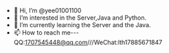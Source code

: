 - 👋 Hi, I’m @yee01001100
- 👀 I’m interested in the Server,Java and Python.
- 🌱 I’m currently learning the Server and the Java.
- 📫 How to reach me---QQ:1707545448@qq.com///WeChat:lth17885671847

<!---
Emmmmmmm......Shall I say something?I 'm a Chinese,a student,Uh.......
--->

